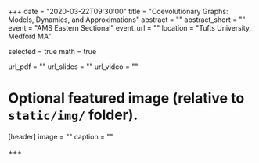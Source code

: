 +++
date = "2020-03-22T09:30:00"
title = "Coevolutionary Graphs: Models, Dynamics, and Approximations"
abstract = ""
abstract_short = ""
event = "AMS Eastern Sectional"
event_url = ""
location = "Tufts University, Medford MA"

selected = true
math = true

url_pdf = ""
url_slides = ""
url_video = ""

# Optional featured image (relative to `static/img/` folder).
[header]
image = ""
caption = ""

+++

